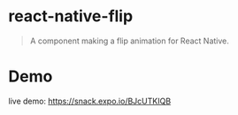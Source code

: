 # react-native-flip

> A component making a flip animation for React Native.

# Demo

live demo: https://snack.expo.io/BJcUTKIQB
